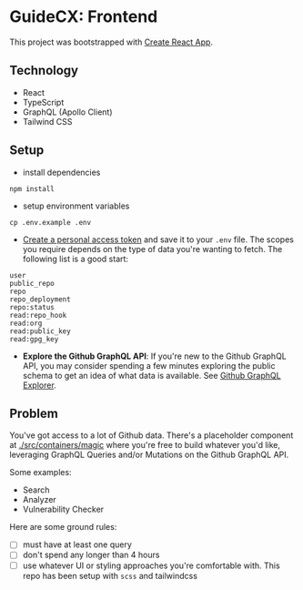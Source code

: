 # GuideCX: Frontend

This project was bootstrapped with [Create React App](https://github.com/facebook/create-react-app).

## Technology

- React
- TypeScript
- GraphQL (Apollo Client)
- Tailwind CSS

## Setup

- install dependencies

```
npm install
```

- setup environment variables

```
cp .env.example .env
```

- [Create a personal access token](https://docs.github.com/en/github/authenticating-to-github/creating-a-personal-access-token) and save it to your `.env` file. The scopes you require depends on the type of data you're wanting to fetch. The following list is a good start:

```
user
public_repo
repo
repo_deployment
repo:status
read:repo_hook
read:org
read:public_key
read:gpg_key
```

- **Explore the Github GraphQL API**: If you're new to the Github GraphQL API, you may consider spending a few minutes exploring the public schema to get an idea of what data is available. See [Github GraphQL Explorer](https://docs.github.com/en/graphql/overview/explorer).

## Problem

You've got access to a lot of Github data. There's a placeholder component at [./src/containers/magic](./src/containers/magic) where you're free to build whatever you'd like, leveraging GraphQL Queries and/or Mutations on the Github GraphQL API.

Some examples:

- Search
- Analyzer
- Vulnerability Checker

Here are some ground rules:

- [ ] must have at least one query
- [ ] don't spend any longer than 4 hours
- [ ] use whatever UI or styling approaches you're comfortable with. This repo has been setup with `scss` and tailwindcss

